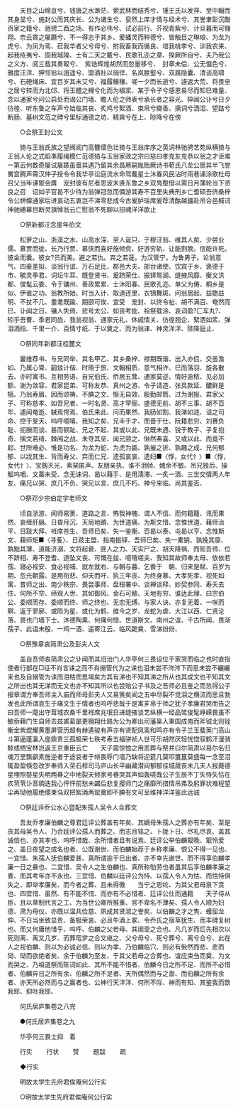 <!-- { "loadSidebar": true } -->
　　天目之山绵亘兮、钱唐之水渺茫、萦武林而结秀兮、锺王氏以发祥、至中翰而其身显兮、施封公而其庆长、公为诸生兮、裒然上庠才情与经术兮、其誉聿彰沉酣百家之籍兮、驰骋二酉之场、有作必伟兮、试必前行、芥视青紫兮、计旦暮而可翱翔、奈云霄之屡蹶兮、不一得志于其乡、爰蟠灵而种德兮、皆触目之琳琅、为龙为虎兮、为凤为鸾、莅我华者父兮母兮、拊我畜我而循良、培我桃李兮、训我农来、起我疮夷兮、固我城隍、士有二天之戴兮、民歌孔迩之章、揆厥所自兮、夫乃我公之义方、阅三载其奏冣兮、　紫诰辉煌胡然而忽量移兮、　封章未偿、公无愠色兮、雅度汪洋、狎邻翁以逍遥兮、盟酒社以徜徉、名岚胜壑兮、双屐隐囊、清谈高啸兮、石磴绳床、宜百岁其未艾兮、福履穰穰、嗟一夕而长逝兮、遽返大荒、将畏垒之居兮转而为北邙、将玉醴之樽兮化而为椒浆、某于令子兮感恩易尽而知巳难量、念以通家兮问公启处而谒公门墙、瞻人伦之师表兮承长者之容光、猝闻公讣兮日夕彷徨、听东鲁之车声兮始临其丧、炙鸡兮絮酒、束帛兮瓣香、摛词兮洒泪、望路兮断肠、墓树文范之碑兮里标通德之坊、精爽兮在上、陟降兮在傍 

　　○合祭王封公文 

　　猗与王翁氏族之望阀阅门高簪缨色壮猗与王翁庠序之英词林驰骋艺苑纵横猗与王翁人伦之式蹈凖履绳模仁范德猗与玉翁家政之宗曰慈曰孝克友克恭以翁之才讵难一第云何数奇屡试屡踬虽啬其遇乃留其余昌厥嗣胤贻厥诗书荀氏八龙公居其半飞誉黉宫腾声霄汉仲子授令令我华亭讼庭流水命驾戴星士沐春风民沾时雨巷诵涂歌杜母召父当年课冣会膺　宠封彼有尼者恩波未逄东鲁之乡双鳬蹔借以需日月蒲轮当下贤良之召　诏如子官曷不少待为翁弹冠忽而僲游其寿不百里失典刑乡亡耆硕吾侪桑梓令公帡幪通家后进哀动五衷岂不涕零悲成今古爰胪瑶席爰荐清酤越疆赴吊合邑椷词神驰繐幕目断灵旗悼翁云亡慰翁不死聊以招魂洋洋歆止 

　　○祭新都汪念崖年伯文 

　　松萝之山、浙溪之水、山高水深、至人诞只、于穆汪翁、维其人矣、少尝业儒、慕贾而徙、长乃行贾、慕侠而喜好施倾赀、好游穷轨、让能割腴。信能许死。彼金而囊。彼女?员而美。避之若仇。弃之若蓰。为汉管宁。为鲁男子。论翁意气、四豪差拟、谈翁行谊、万石足比、郡邑大夫、部台诸使、饮宾于乡、褒德于市、毓灵季君、词坛牛耳、既登贤书、爰跻荣仕、振铎鸳湖、缝掖风靡、衡文洪都、俊髦云委、令于镛州、善政累累、士沐阳春、民歌孔迩、单父为俦、桐乡是似、伊谁之功、翁教所始、时当入计、取道还里、衣锦舞斑、问翁居起、益聦益明、不扙不几、耋耄既踰、期颐可俟、宜受　宠封、以终令祉、胡不满百、奄然而巳、讣闻之日、镛人失倚、悲号太公、如丧考妣、祖祭载涂、哀词盈?匚车丸?、矧乎吾曹、季君同齿、我翁视翁、通家元礼、休戚情关、彷徨翘企、絮酒如浆、弹泪洒指、千里一介、百情寸纸、于以奠之、而为翁诔、神灵洋洋、陟降庭止、 

　　○祭同年新都汪桂麓文 

　　曩维荐书、与兄同举、其名甲乙、其乡桑梓、襟期既谐、出入亦侣、交虽澹如、乃属心膂、嗣兹计偕、时晤于旅、文翰相质、意气相许、巳而落羽、旋各散去、亦时寓书、互相劳语、自兄伯氏、侨居五茸、通家莫逆、情好逾秾、见必加额、谢为敛容、君家昆弟、可称友恭、真州之游、令子请造、张具款延、醲鲜是犒、乃翁寿眉、因而颂祷、不腆之文、惭无自效、殷勤邮筒、过为谢报、君家父子、可称慈孝、如吾兄者、一时名贤、高才罕俪、盛德无前、胡不三事、胡不百年、遽闻奄逝、駴焉愕焉、伯氏来此、问而果然、我肠如割、我涕如涟、诘之司命、控于旻天、呜呼噫嘻、我知之矣、兄丰于才、而啬于仕、阮籍悲穷、刘蕡负耻、扼腕而谈、甚而顿趾、兄之不起、其或以此、兄既未遇、锐于教子、子复抱奇、摛文若绮、棘闱之战、未夺其垒、闻兄颔之、愀然弗喜、又或以此、而竟不起、世所难必、惟是功名、为龙为蛇、为虎为鼪、孰摧之折、孰趣之成、兄何郁郁、以戕其生、背而寿父、弃而仁兄、遗孤哀哀、遗妇■〈惸，女代忄〉■〈惸，女代忄〉、宝劔灭光、素琹匿声、友朋亲执、谁不泪倾、媿余不敏、吊兄独后、操觚呜咽、文藁未受、念无诔词、曷以藉手、是用濡滞、一炙一酒、三世交情两人年友、痛兄以哭、庶几不负、哭兄以言、庶几不朽、神兮来临、尚其鉴否、 

　　○祭邓少宗伯定宇老师文 

　　顷自浙游、闻师易箦、道路之言、怖我神魄、谓人不信、而何籍籍、讯而果然、哀缠肝膈、日昏月沉、天局地蹐、为世道痛、为斯文惜、念惟世道、藉师治平、日跂大拜、袵席苍生、吾师巳矣、失一鉴衡、否曷以泰、屯曷以亨、念惟斯文、藉师矩■〈寻蒦〉、日跂主盟、指南振铎、吾师巳矣、失一橐钥、孰挽其靡、孰黜其薄、道能济溺、文将起衰、匪人之力、天实尸之、胡天降祸、而阨吾师、位不跻相、寿不登耆、道坠文丧、可慨在兹、噫嘻嗟夫、我知其故师奉太母、依依若孺、寝必视安、食必视哺、就左就右、与朝与暮、乞飬于　朝、归来是赋、百岁为期、忽光朝露、是用衔悲、仰天而吁、执三年丧、为终身慕、大孝死孝、视死如寓、昔师之出、南少秩宗、畏尝事师、盘桓署中、谈禅谈释、妙契参同、寿夭去住、何所不空、缔观人世、其如御风、金石可敝、天地有穷、谁达此理、曰宗伯公、委顺而存、委顺而终、师之终也、无恋无缚、与家人诀、亦复无着、一咲而瞑、返于寥廓、或陨为星、或化为鹤、维今之岁、龙蛇为虐、大江以西、仁贤沦落、畏也门墙下士、沐德陶熏、何痛何惜、世道斯文、南州之谊、千古所闻、畏渐孺子、此谊未殷、一鸡一酒、遥寄江云、临风跪奠、雪涕纷纷、 

　　○祭豫章衷简肃公及彭夫人文 

　　盖自吾师衷简肃公之讣闻而其旧治门人华亭何三畏设位于家哭而临之也时直指使者行部在□征不肖言诔之而不肖搦管代为之诔也泪未尝不涔涔下而思未尝不纚纚来也及自搦管为诔而泪枯而思竭矣方其有涕也不知其涕之所从也其成文也不知其文之所出也其无涕而无文也亦不知其所以也尝贻公子书及之吾师必且鉴之而忽得公子报章谓方奉吾师主入庙而师母彭夫人又易箦矣闻之五中尽裂不觉泪之横流而思且勃发也此所谓哀生于痛文生于情者也呜呼悲哉于是寓芗帛于师之犹子孝廉君哭而告之曰吾师一麾出守茸城农桑千里袵席兆氓日进缝掖谈艺纵横一经品骘俊髦峥嵘畏虽不敏忝藉门生自师去兹裘葛屡更翱翔仕路为公为卿出司藩臬入秉国成南而斧钺北则铨衡金紫焜耀黄墨屏营历超有赫遹骏有声亦有贤配凤鸾和鸣亦有令子兰玉蜚英门高山斗第逼蓬瀛入座鼎贵三孤极荣七秩考寿五福骈祯人世可乐胡然厌轻恍惚驭鹤汗漫骑鲸或栖宝林岂返王京重臣云亡　　天子震惊恤之用恩葬与祭并曰尔简肃以易尔名归魂万里飘飖素旌逆者于途哀者于帡畏辱门墙乃缺将迎筵几莫叩簠簋莫盛每一念至泪辄盈盈倏忽改岁奉师入茔石椁司马庐山长平幽藏潜闼郁郁佳城蒇丧未几夫人报薨德星埋照婺星失明两朞之中地裂天倾家号巷哭其声如轰嗟哉公子生辰不丁失恃失怙在疚茕茕讣音稠迭我心怦怦前愁未蠲后悲复撄师门之痛靡所措情吊弗及躬罪状难程望尘再恸弛履绝缨束刍双把絮酒两罂奠即不腆有文可呈维神洋洋鉴此远诚 

　　○祭廷评乔公水心暨配朱孺人吴令人合葬文 

　　吾友乔孝廉伯麟之尊君廷评公葬盖有年矣、其嫡母朱孺人之葬亦有年矣、至是丧其母吴令人、乃合廷评公孺人而葬之、而志且铭之、卜陇卜日、尽礼尽哀、盖其诚信也、亦其孝也、呜呼惜哉、余所惜者且有说焉、廷评公举伯麟冣晚、冣怜爱之、盖日夜望之成名也者、公既谢世、而伯麟始荐于乡称孝廉、恨公不得一见也、一宜惜、朱孺人抚伯麟爱甚、真所谓逾于巳出者、亦不幸先谢世、而不得享伯麟孝廉一日之飬也、二宜惜、吴令人之生伯麟也、真所称劬劳也者虽其后享伯麟孝廉之飬、而其考年亦不永也、三宜惜、伯麟以廷评公为恃、以孺人令人为怙、而怙恃俱失之、即举孝廉矣、而今者之葬、且未得徼　　当宁之恩纶、为其父君母泉下贲也、四宜惜、虽然、有不能不惜、而亦有不必惜者、廷评公仕而通籍　　天子侍从臣、且以草制代言之工、为当世公卿所推重、官不卑名不薄矣、孺人令人顺为妇德、肃为母仪、亦既以温共俭慈、夙成其贤淑之誉矣、以伯麟之才之隽、蠖屈龙伸、不日当坐致显贵、备极荣哀、必且牛酒上冢、令乔氏之宿草犹生、而丰碑复树也、而又何庸他惜乎、呜呼、伯麟之父若母、其闺壸之合也、凡几岁而后先相次以死则离、离又几岁、而葬窀穸之合又继之、父兮母兮、死兮葬兮、离兮合兮、此在人之视伯麟、则以为必诚必信、则以为孝、乃伯麟临穴、则必有愀然而悲、悲而恸、恸而欲绝者矣、余于伯麟为至友、于其父若母之合葬也、谊应束刍而奠、为文而哭之、乃祖道祭而陈词如此、其所不能不惜者、伯麟今日之所不足、而所不必惜者、伯麟异日之所有余、伯麟之所不足者、天所偶然而与之啬、而伯麟之所有余者、亦天所必然而与之赢者也、公神行天洋洋、何所不际、神而有知、其鉴我而歆我耶、抑吐我耶、 

　　何氏居庐集卷之八完 

　　●何氏居庐集卷之九 

　　华亭何三畏士抑　着 

　　行实 
　　行状 
　　赞 
　　题跋 
　　疏 

　　◆行实 

　　明故太学生先府君俟庵何公行实 

　　○明故太学生先府君俟庵何公行实 

